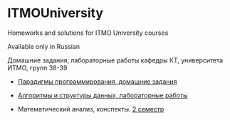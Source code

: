 # ITMOUniversity
Homeworks and solutions for ITMO University courses

Available only in Russian

Домашние задания, лабораторные работы кафедры КТ, университета ИТМО, групп 38-39

*   [Парадигмы программирования, домашние задания](./Paradigms/README.md)

*   [Алгоритмы и структуры данных, лабораторные работы](./AlgorithmsAndDataStructures/README.md)

*   Математический анализ, конспекты. [2 семестр](./MathAnalysis/conspect.pdf)
